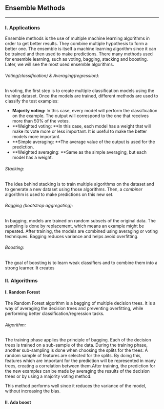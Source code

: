 ## Ensemble Methods

---

### I. Applications

Ensemble methods is the use of multiple machine learning algorithms in order to get better results. They combine multiple hypothesis to form a better one. The ensemble is itself a machine learning algorithm since it can be trained and then used to make predictions. There many methods used for ensemble learning, such as voting, bagging, stacking and boosting. Later, we will see the most used ensemble algorithms.

###### Voting\(classification\) & Averaging\(regression\):

In voting, the first step is to create multiple classification models using the training dataset. Once the models are trained, different methods are used to classify the test examples:

* **Majority voting:** In this case, every model will perform the classification on the example. The output will correspond to the one that receives more than 50% of the votes.
* **Weighted voting: **In this case, each model has a weight that will make its vote more or less important. It is useful to make the better models more important.
* **Simple averaging: **The average value of the output is used for the prediction.
* **Weighted averaging: **Same as the simple averaging, but each model has a weight.

###### Stacking:

The idea behind stacking is to train multiple algorithms on the dataset and to generate a new dataset using those algorithms. Then, a _combiner_ algorithm is used to make predictions on this new set.

###### Bagging \(bootstrap aggregating\):

In bagging, models are trained on random subsets of the original data. The sampling is done by replacement, which means an example might be repeated. After training, the models are combined using averaging or voting techniques. Bagging reduces variance and helps avoid overfitting.

###### Boosting:

The goal of boosting is to learn weak classifiers and to combine them into a strong learner. It creates 

### II. Algorithms

#### I. Random Forest

The Random Forest algorithm is a bagging of multiple decision trees. It is a way of averaging the decision trees and preventing overfitting, while performing better classification/regression tasks.

###### Algorithm:

The training phase applies the principle of bagging. Each of the decision trees is trained on a sub-sample of the data. During the training phase, another sub-sampling is done when choosing the splits for the trees: A random sample of features are selected for the splits. By doing this, features which are important for the prediction will be represented in many trees, creating a correlation between them.After training, the prediction for the new examples can be made by averaging the results of the decision trees or by using a majority voting method. 

This method performs well since it reduces the variance of the model, without increasing the bias.

#### II. Ada boost



